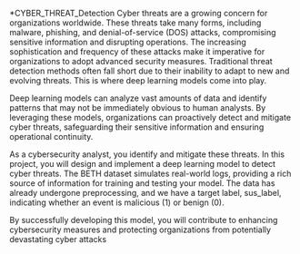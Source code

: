 *CYBER_THREAT_Detection
Cyber threats are a growing concern for organizations worldwide. These threats take many forms, including malware, phishing, and denial-of-service (DOS) attacks, compromising sensitive information and disrupting operations. The increasing sophistication and frequency of these attacks make it imperative for organizations to adopt advanced security measures. Traditional threat detection methods often fall short due to their inability to adapt to new and evolving threats. This is where deep learning models come into play.

Deep learning models can analyze vast amounts of data and identify patterns that may not be immediately obvious to human analysts. By leveraging these models, organizations can proactively detect and mitigate cyber threats, safeguarding their sensitive information and ensuring operational continuity.

As a cybersecurity analyst, you identify and mitigate these threats. In this project, you will design and implement a deep learning model to detect cyber threats. The BETH dataset simulates real-world logs, providing a rich source of information for training and testing your model. The data has already undergone preprocessing, and we have a target label, sus_label, indicating whether an event is malicious (1) or benign (0).

By successfully developing this model, you will contribute to enhancing cybersecurity measures and protecting organizations from potentially devastating cyber attacks
